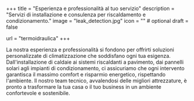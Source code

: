 
+++
title = "Esperienza e professionalità al tuo servizio"
description = "Servizi di installazione e consulenza per riscaldamento e condizionamento."
image = "leak_detection.jpg"
icon = "" # optional
draft = false

url = "termoidraulica"
+++

La nostra esperienza e professionalità si fondono per offrirti soluzioni personalizzate di climatizzazione che soddisfano ogni tua esigenza. Dall'installazione di caldaie ai sistemi riscaldanti a pavimento, dai pannelli solari agli impianti di condizionamento, ci assicuriamo che ogni intervento garantisca il massimo comfort e risparmio energetico, rispettando l'ambiente. Il nostro team tecnico, avvalendosi delle migliori attrezzature, è pronto a trasformare la tua casa o il tuo business in un ambiente confortevole e sostenibile.
